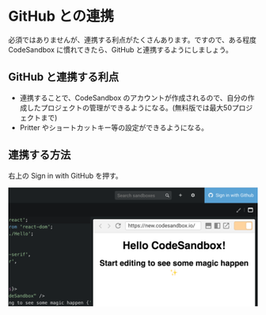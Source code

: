 # GitHub との連携

必須ではありませんが、連携する利点がたくさんあります。ですので、ある程度 CodeSandbox に慣れてきたら、GitHub と連携するようにしましょう。

## GitHub と連携する利点

* 連携することで、CodeSandbox のアカウントが作成されるので、自分の作成したプロジェクトの管理ができるようになる。\(無料版では最大50プロジェクトまで\)
* Pritter やショートカットキー等の設定ができるようになる。

## 連携する方法

右上の Sign in with GitHub を押す。

![](../.gitbook/assets/codesandbox-connect-to-github.png)

